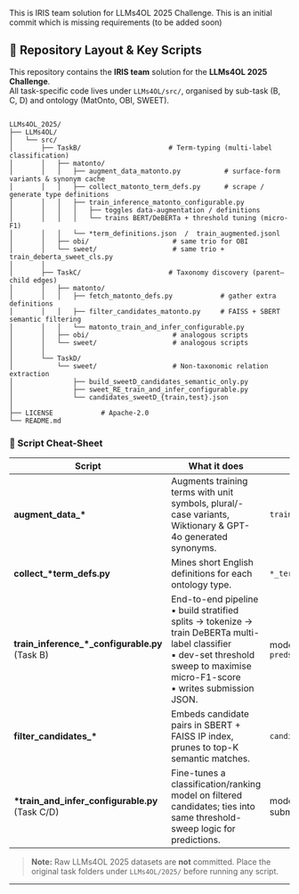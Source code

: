This is IRIS team solution for LLMs4OL 2025 Challenge. This is an initial commit which is missing requirements (to be added soon) 

## 📁 Repository Layout & Key Scripts

This repository contains the **IRIS team** solution for the **LLMs4OL 2025 Challenge**.  
All task-specific code lives under `LLMs4OL/src/`, organised by sub-task (B, C, D) and ontology
(MatOnto, OBI, SWEET).

<code>
LLMs4OL_2025/
├── LLMs4OL/
│   └── src/
│       ├── TaskB/                      # Term-typing (multi-label classification)
│       │   ├── matonto/
│       │   │   ├── augment_data_matonto.py           # surface-form variants & synonym cache
│       │   │   ├── collect_matonto_term_defs.py      # scrape / generate type definitions
│       │   │   ├── train_inference_matonto_configurable.py
│       │   │   │   ├── toggles data-augmentation / definitions
│       │   │   │   └── trains BERT/DeBERTa + threshold tuning (micro-F1)
│       │   │   └── *term_definitions.json  /  train_augmented.jsonl
│       │   ├── obi/                     # same trio for OBI
│       │   └── sweet/                   # same trio + train_deberta_sweet_cls.py
│       │
│       ├── TaskC/                      # Taxonomy discovery (parent–child edges)
│       │   ├── matonto/
│       │   │   ├── fetch_matonto_defs.py            # gather extra definitions
│       │   │   ├── filter_candidates_matonto.py     # FAISS + SBERT semantic filtering
│       │   │   └── matonto_train_and_infer_configurable.py
│       │   ├── obi/                     # analogous scripts
│       │   └── sweet/                   # analogous scripts
│       │
│       └── TaskD/
│           └── sweet/                   # Non-taxonomic relation extraction
│               ├── build_sweetD_candidates_semantic_only.py
│               ├── sweet_RE_train_and_infer_configurable.py
│               └── candidates_sweetD_{train,test}.json
│
├── LICENSE            # Apache-2.0
└── README.md
</code>

### 🔑 Script Cheat-Sheet

| Script | What it does | Output |
|--------|--------------|--------|
| **augment_data_\*** | Augments training terms with unit symbols, plural/-case variants, Wiktionary & GPT-4o generated synonyms. | `train_augmented.jsonl` |
| **collect_\*term_defs.py** | Mines short English definitions for each ontology type. | `*_term_definitions.json` |
| **train_inference_\*_configurable.py** (Task B) | End-to-end pipeline<br>▪ build stratified splits → tokenize → train DeBERTa multi-label classifier<br>▪ dev-set threshold sweep to maximise micro-F1-score<br>▪ writes submission JSON. | model checkpoints, `preds_*.json` |
| **filter_candidates_\*** | Embeds candidate pairs in SBERT + FAISS IP index, prunes to top-K semantic matches. | `candidates_*.json` |
| **\*train_and_infer_configurable.py** (Task C/D) | Fine-tunes a classification/ranking model on filtered candidates; ties into same threshold-sweep logic for predictions. | model checkpoints, submission JSON |

> **Note:** Raw LLMs4OL 2025 datasets are **not** committed. Place the original task folders under `LLMs4OL/2025/` before running any script.

---

